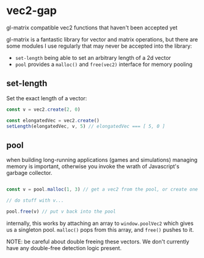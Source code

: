 # vec2-gap
gl-matrix compatible vec2 functions that haven't been accepted yet


gl-matrix is a fantastic library for vector and matrix operations, but there are some modules I use regularly
that may never be accepted into the library:

* `set-length` being able to set an arbitrary length of a 2d vector
* `pool` provides a `malloc()` and `free(vec2)` interface for memory pooling


## set-length

Set the exact length of a vector:

```javascript
const v = vec2.create(2, 0)

const elongatedVec = vec2.create()
setLength(elongatedVec, v, 5) // elongatedVec === [ 5, 0 ]
```



## pool

when building long-running applications (games and simulations) managing memory is important, otherwise you invoke the wrath of Javascript's garbage collector.


```javascript

const v = pool.malloc(1, 3) // get a vec2 from the pool, or create one 

// do stuff with v...

pool.free(v) // put v back into the pool
```

internally, this works by attaching an array to `window.poolVec2` which gives us a singleton pool.
`malloc()` pops from this array, and `free()` pushes to it.

NOTE: be careful about double freeing these vectors. We don't currently have any double-free detection logic present.
